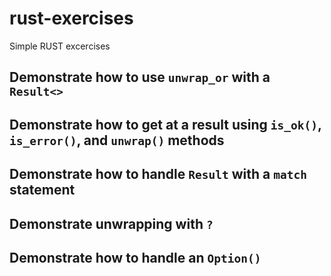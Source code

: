 # rust-exercises
Simple RUST excercises

## Demonstrate how to use `unwrap_or` with a `Result<>`

## Demonstrate how to get at a result using `is_ok()`, `is_error()`, and `unwrap()` methods

## Demonstrate how to handle `Result` with a `match` statement

## Demonstrate unwrapping with `?`

## Demonstrate how to handle an `Option()`

